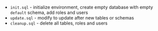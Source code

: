  - `init.sql` - initialize environment, create empty database with empty `default` schema, add roles and users
 - `update.sql` - modify to update after new tables or schemas
 - `cleanup.sql` - delete all tables, roles and users